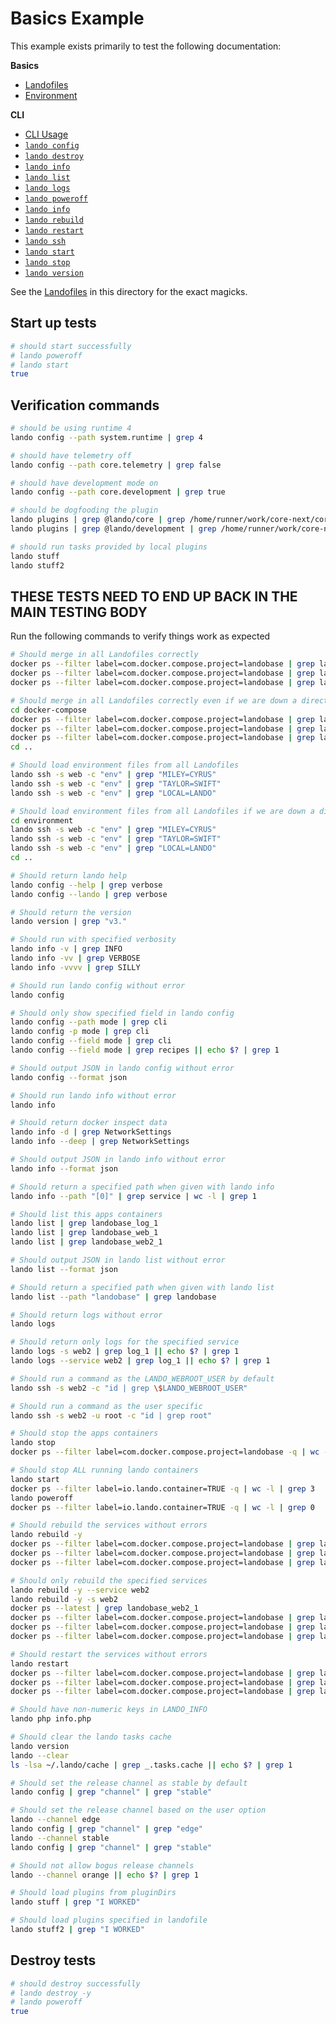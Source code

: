 Basics Example
==============

This example exists primarily to test the following documentation:

**Basics**

* [Landofiles](http://docs.lando.dev/config/lando.html)
* [Environment](http://docs.lando.dev/config/env.html)

**CLI**

* [CLI Usage](http://docs.lando.dev/basics/usage.html)
* [`lando config`](http://docs.lando.dev/basics/config.html)
* [`lando destroy`](http://docs.lando.dev/basics/destroy.html)
* [`lando info`](http://docs.lando.dev/basics/info.html)
* [`lando list`](http://docs.lando.dev/basics/list.html)
* [`lando logs`](http://docs.lando.dev/basics/logs.html)
* [`lando poweroff`](http://docs.lando.dev/basics/poweroff.html)
* [`lando info`](http://docs.lando.dev/basics/info.html)
* [`lando rebuild`](http://docs.lando.dev/basics/rebuild.html)
* [`lando restart`](http://docs.lando.dev/basics/restart.html)
* [`lando ssh`](http://docs.lando.dev/basics/ssh.html)
* [`lando start`](http://docs.lando.dev/basics/start.html)
* [`lando stop`](http://docs.lando.dev/basics/stop.html)
* [`lando version`](http://docs.lando.dev/basics/version.html)

See the [Landofiles](http://docs.lando.dev/config/lando.html) in this directory for the exact magicks.

Start up tests
--------------

```bash
# should start successfully
# lando poweroff
# lando start
true
```

Verification commands
---------------------

```bash
# should be using runtime 4
lando config --path system.runtime | grep 4

# should have telemetry off
lando config --path core.telemetry | grep false

# should have development mode on
lando config --path core.development | grep true

# should be dogfooding the plugin
lando plugins | grep @lando/core | grep /home/runner/work/core-next/core-next
lando plugins | grep @lando/development | grep /home/runner/work/core-next/core-next/plugins/development

# should run tasks provided by local plugins
lando stuff
lando stuff2
```

THESE TESTS NEED TO END UP BACK IN THE MAIN TESTING BODY
---------------------

Run the following commands to verify things work as expected

```bash
# Should merge in all Landofiles correctly
docker ps --filter label=com.docker.compose.project=landobase | grep landobase_log_1
docker ps --filter label=com.docker.compose.project=landobase | grep landobase_web_1
docker ps --filter label=com.docker.compose.project=landobase | grep landobase_web2_1

# Should merge in all Landofiles correctly even if we are down a directory
cd docker-compose
docker ps --filter label=com.docker.compose.project=landobase | grep landobase_log_1
docker ps --filter label=com.docker.compose.project=landobase | grep landobase_web_1
docker ps --filter label=com.docker.compose.project=landobase | grep landobase_web2_1
cd ..

# Should load environment files from all Landofiles
lando ssh -s web -c "env" | grep "MILEY=CYRUS"
lando ssh -s web -c "env" | grep "TAYLOR=SWIFT"
lando ssh -s web -c "env" | grep "LOCAL=LANDO"

# Should load environment files from all Landofiles if we are down a directory
cd environment
lando ssh -s web -c "env" | grep "MILEY=CYRUS"
lando ssh -s web -c "env" | grep "TAYLOR=SWIFT"
lando ssh -s web -c "env" | grep "LOCAL=LANDO"
cd ..

# Should return lando help
lando config --help | grep verbose
lando config --lando | grep verbose

# Should return the version
lando version | grep "v3."

# Should run with specified verbosity
lando info -v | grep INFO
lando info -vv | grep VERBOSE
lando info -vvvv | grep SILLY

# Should run lando config without error
lando config

# Should only show specified field in lando config
lando config --path mode | grep cli
lando config -p mode | grep cli
lando config --field mode | grep cli
lando config --field mode | grep recipes || echo $? | grep 1

# Should output JSON in lando config without error
lando config --format json

# Should run lando info without error
lando info

# Should return docker inspect data
lando info -d | grep NetworkSettings
lando info --deep | grep NetworkSettings

# Should output JSON in lando info without error
lando info --format json

# Should return a specified path when given with lando info
lando info --path "[0]" | grep service | wc -l | grep 1

# Should list this apps containers
lando list | grep landobase_log_1
lando list | grep landobase_web_1
lando list | grep landobase_web2_1

# Should output JSON in lando list without error
lando list --format json

# Should return a specified path when given with lando list
lando list --path "landobase" | grep landobase

# Should return logs without error
lando logs

# Should return only logs for the specified service
lando logs -s web2 | grep log_1 || echo $? | grep 1
lando logs --service web2 | grep log_1 || echo $? | grep 1

# Should run a command as the LANDO_WEBROOT_USER by default
lando ssh -s web2 -c "id | grep \$LANDO_WEBROOT_USER"

# Should run a command as the user specific
lando ssh -s web2 -u root -c "id | grep root"

# Should stop the apps containers
lando stop
docker ps --filter label=com.docker.compose.project=landobase -q | wc -l | grep 0

# Should stop ALL running lando containers
lando start
docker ps --filter label=io.lando.container=TRUE -q | wc -l | grep 3
lando poweroff
docker ps --filter label=io.lando.container=TRUE -q | wc -l | grep 0

# Should rebuild the services without errors
lando rebuild -y
docker ps --filter label=com.docker.compose.project=landobase | grep landobase_log_1
docker ps --filter label=com.docker.compose.project=landobase | grep landobase_web_1
docker ps --filter label=com.docker.compose.project=landobase | grep landobase_web2_1

# Should only rebuild the specified services
lando rebuild -y --service web2
lando rebuild -y -s web2
docker ps --latest | grep landobase_web2_1
docker ps --filter label=com.docker.compose.project=landobase | grep landobase_log_1
docker ps --filter label=com.docker.compose.project=landobase | grep landobase_web_1
docker ps --filter label=com.docker.compose.project=landobase | grep landobase_web2_1

# Should restart the services without errors
lando restart
docker ps --filter label=com.docker.compose.project=landobase | grep landobase_log_1
docker ps --filter label=com.docker.compose.project=landobase | grep landobase_web_1
docker ps --filter label=com.docker.compose.project=landobase | grep landobase_web2_1

# Should have non-numeric keys in LANDO_INFO
lando php info.php

# Should clear the lando tasks cache
lando version
lando --clear
ls -lsa ~/.lando/cache | grep _.tasks.cache || echo $? | grep 1

# Should set the release channel as stable by default
lando config | grep "channel" | grep "stable"

# Should set the release channel based on the user option
lando --channel edge
lando config | grep "channel" | grep "edge"
lando --channel stable
lando config | grep "channel" | grep "stable"

# Should not allow bogus release channels
lando --channel orange || echo $? | grep 1

# Should load plugins from pluginDirs
lando stuff | grep "I WORKED"

# Should load plugins specified in landofile
lando stuff2 | grep "I WORKED"
```

Destroy tests
-------------

```bash
# should destroy successfully
# lando destroy -y
# lando poweroff
true
```
